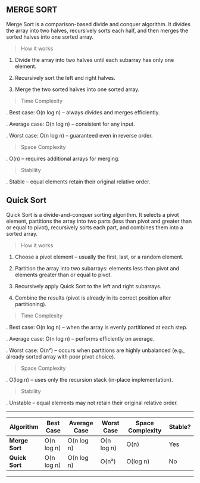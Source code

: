 MERGE SORT
-------------------------------------------------------------------------------------------------------

Merge Sort is a comparison-based divide and conquer algorithm. It divides the array into two halves, recursively sorts each half, and then merges the sorted halves into one sorted array.

> How it works

1.  Divide the array into two halves until each subarray has only one element.

2.  Recursively sort the left and right halves.

3.  Merge the two sorted halves into one sorted array.

> Time Complexity

.   Best case: O(n log n) – always divides and merges efficiently.

.   Average case: O(n log n) – consistent for any input.

.   Worst case: O(n log n) – guaranteed even in reverse order.

> Space Complexity

.   O(n) – requires additional arrays for merging.

> Stability

.   Stable – equal elements retain their original relative order.

Quick Sort
-------------------------------------------------------------------------------------------------------

Quick Sort is a divide-and-conquer sorting algorithm. It selects a pivot element, partitions the array into two parts (less than pivot and greater than or equal to pivot), recursively sorts each part, and combines them into a sorted array.

> How it works

1.  Choose a pivot element – usually the first, last, or a random element.

2.  Partition the array into two subarrays: elements less than pivot and elements greater than or equal to pivot.

3.  Recursively apply Quick Sort to the left and right subarrays.

4.  Combine the results (pivot is already in its correct position after partitioning).

> Time Complexity

.   Best case: O(n log n) – when the array is evenly partitioned at each step.

.   Average case: O(n log n) – performs efficiently on average.

.   Worst case: O(n²) – occurs when partitions are highly unbalanced (e.g., already sorted array with poor pivot choice).

> Space Complexity

.   O(log n) – uses only the recursion stack (in-place implementation).

> Stability

.   Unstable – equal elements may not retain their original relative order.


___________________________________________________________________________________________
| Algorithm       | Best Case | Average Case | Worst Case | Space Complexity | Stable? |
| --------------- | --------- | ------------ | ---------- | ---------------- | ------- |
| **Merge Sort**  | O(n log n)| O(n log n)   | O(n log n) | O(n)             | Yes     |
| **Quick Sort**  | O(n log n)| O(n log n)   | O(n²)      | O(log n)         | No      |
-------------------------------------------------------------------------------------------
